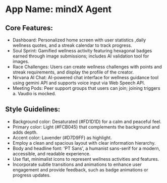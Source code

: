 # **App Name**: mindX Agent

## Core Features:

- Dashboard: Personalized home screen with  user statistics ,daily wellness quotes, and a streak calendar to track progress.
- Soul Sprint: Gamified wellness activity featuring hexagonal badges earned through image submissions; includes AI validation tool for images.
- Race Challenges: Users can create wellness challenges with points and streak requirements, and display the profile of the creator.
- Nirvana AI Chat: AI-powered chat interface for wellness guidance tool using gemini API and supports voice input via Web Speech API.
- Meeting Pods: Peer support groups that users can join; joining triggers a. Vaudio is mocked.

## Style Guidelines:

- Background color: Desaturated  (#FD1D1D) for a calm and peaceful feel.
- Primary color: Light (#FCB045) that complements the background and adds depth.
- Accent color: Lavender (#D7D9FF) as highlight.
- Employ a clean and spacious layout with clear information hierarchy.
- Body and headline font: 'PT Sans', a humanist sans-serif for a modern, accessible, and readable experience.
- Use flat, minimalist icons to represent wellness activities and features.
- Incorporate subtle transitions and animations to enhance user engagement and provide feedback, such as badge animations or progress updates.